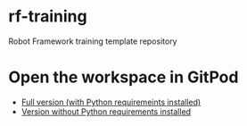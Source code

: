 # rf-training
Robot Framework training template repository

# Open the workspace in GitPod
- [Full version (with Python requiremeints installed)](http://www.gitpod.io/#https://github.com/amochin/rf-training)
- [Version without Python requirements installed]((http://www.gitpod.io/#https://github.com/amochin/rf-training/tree/no-preinstall))